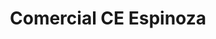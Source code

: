 ---
title: "Comercial CE Espinoza"
url: /loja-ecuador/comercial-ce-espinoza/
shop: centro comercial
---